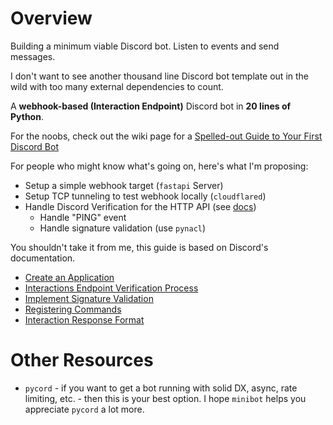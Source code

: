 # Overview
Building a minimum viable Discord bot. Listen to events and send messages. 

I don't want to see another thousand line Discord bot template out in the wild with too many external dependencies to count. 

A **webhook-based (Interaction Endpoint)** Discord bot in **20 lines of Python**.

For the noobs, check out the wiki page for a [Spelled-out Guide to Your First Discord Bot](https://github.com/hitorilabs/minibot/wiki/Spelled-out-Guide-to-Your-First-Discord-Bot)

For people who might know what's going on, here's what I'm proposing:
- Setup a simple webhook target (`fastapi` Server)
- Setup TCP tunneling to test webhook locally (`cloudflared`)
- Handle Discord Verification for the HTTP API (see [docs](https://discord.com/developers/docs/tutorials/upgrading-to-application-commands#adding-an-interactions-endpoint-url))
  - Handle "PING" event
  - Handle signature validation (use `pynacl`)

You shouldn't take it from me, this guide is based on Discord's documentation.
- [Create an Application](https://discord.com/developers/applications)
- [Interactions Endpoint Verification Process](https://discord.com/developers/docs/tutorials/upgrading-to-application-commands#adding-an-interactions-endpoint-url)
- [Implement Signature Validation](https://discord.com/developers/docs/interactions/receiving-and-responding#security-and-authorization)
- [Registering Commands](https://discord.com/developers/docs/interactions/application-commands#registering-a-command)
- [Interaction Response Format](https://discord.com/developers/docs/interactions/receiving-and-responding#responding-to-an-interaction)

# Other Resources

- `pycord` - if you want to get a bot running with solid DX, async, rate limiting, etc. - then this is your best option. I hope `minibot` helps you appreciate `pycord` a lot more.